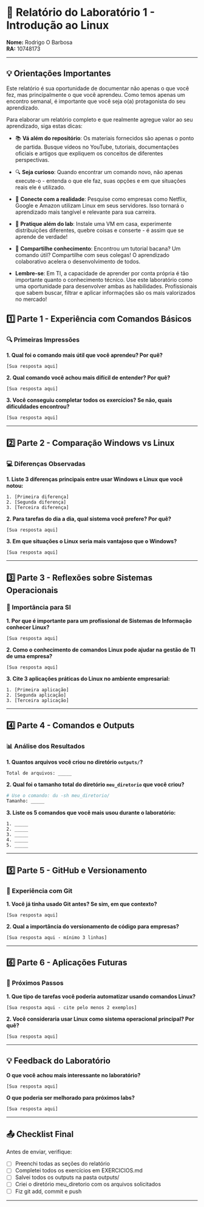 # 📝 Relatório do Laboratório 1 - Introdução ao Linux

**Nome:** Rodrigo O Barbosa  
**RA:** 10748173

---

## 💡 Orientações Importantes
Este relatório é sua oportunidade de documentar não apenas o que você fez, mas principalmente o que você aprendeu. Como temos apenas um encontro semanal, é importante que você seja o(a) protagonista do seu aprendizado.

Para elaborar um relatório completo e que realmente agregue valor ao seu aprendizado, siga estas dicas:

- 📚 **Vá além do repositório**: Os materiais fornecidos são apenas o ponto de partida. Busque vídeos no YouTube, tutoriais, documentações oficiais e artigos que expliquem os conceitos de diferentes perspectivas.
- 🔍 **Seja curioso**: Quando encontrar um comando novo, não apenas execute-o - entenda o que ele faz, suas opções e em que situações reais ele é utilizado.
- 💭 **Conecte com a realidade**: Pesquise como empresas como Netflix, Google e Amazon utilizam Linux em seus servidores. Isso tornará o aprendizado mais tangível e relevante para sua carreira.
- 🎯 **Pratique além do lab**: Instale uma VM em casa, experimente distribuições diferentes, quebre coisas e conserte - é assim que se aprende de verdade!
- 🤝 **Compartilhe conhecimento**: Encontrou um tutorial bacana? Um comando útil? Compartilhe com seus colegas! O aprendizado colaborativo acelera o desenvolvimento de todos.

- **Lembre-se**: Em TI, a capacidade de aprender por conta própria é tão importante quanto o conhecimento técnico. Use este laboratório como uma oportunidade para desenvolver ambas as habilidades. Profissionais que sabem buscar, filtrar e aplicar informações são os mais valorizados no mercado!

## 1️⃣ Parte 1 - Experiência com Comandos Básicos

### 🔍 Primeiras Impressões

**1. Qual foi o comando mais útil que você aprendeu? Por quê?**

```
[Sua resposta aqui]
```

**2. Qual comando você achou mais difícil de entender? Por quê?**

```
[Sua resposta aqui]
```

**3. Você conseguiu completar todos os exercícios? Se não, quais dificuldades encontrou?**

```
[Sua resposta aqui]
```

---

## 2️⃣ Parte 2 - Comparação Windows vs Linux

### 💻 Diferenças Observadas

**1. Liste 3 diferenças principais entre usar Windows e Linux que você notou:**

```
1. [Primeira diferença]
2. [Segunda diferença]
3. [Terceira diferença]
```

**2. Para tarefas do dia a dia, qual sistema você prefere? Por quê?**

```
[Sua resposta aqui]
```

**3. Em que situações o Linux seria mais vantajoso que o Windows?**

```
[Sua resposta aqui]
```

---

## 3️⃣ Parte 3 - Reflexões sobre Sistemas Operacionais

### 🎯 Importância para SI

**1. Por que é importante para um profissional de Sistemas de Informação conhecer Linux?**

```
[Sua resposta aqui]
```

**2. Como o conhecimento de comandos Linux pode ajudar na gestão de TI de uma empresa?**

```
[Sua resposta aqui]
```

**3. Cite 3 aplicações práticas do Linux no ambiente empresarial:**

```
1. [Primeira aplicação]
2. [Segunda aplicação]
3. [Terceira aplicação]
```

---

## 4️⃣ Parte 4 - Comandos e Outputs

### 📊 Análise dos Resultados

**1. Quantos arquivos você criou no diretório `outputs/`?**

```
Total de arquivos: _____
```

**2. Qual foi o tamanho total do diretório `meu_diretorio` que você criou?**

```bash
# Use o comando: du -sh meu_diretorio/
Tamanho: _____
```

**3. Liste os 5 comandos que você mais usou durante o laboratório:**

```
1. _____
2. _____
3. _____
4. _____
5. _____
```

---

## 5️⃣ Parte 5 - GitHub e Versionamento

### 🔧 Experiência com Git

**1. Você já tinha usado Git antes? Se sim, em que contexto?**

```
[Sua resposta aqui]
```

**2. Qual a importância do versionamento de código para empresas?**

```
[Sua resposta aqui - mínimo 3 linhas]
```

---

## 6️⃣ Parte 6 - Aplicações Futuras

### 🚀 Próximos Passos

**1. Que tipo de tarefas você poderia automatizar usando comandos Linux?**

```
[Sua resposta aqui - cite pelo menos 2 exemplos]
```

**2. Você consideraria usar Linux como sistema operacional principal? Por quê?**

```
[Sua resposta aqui]
```

---

## 💡 Feedback do Laboratório

**O que você achou mais interessante no laboratório?**

```
[Sua resposta aqui]
```

**O que poderia ser melhorado para próximos labs?**

```
[Sua resposta aqui]
```

---

## 📤 Checklist Final

Antes de enviar, verifique:

- [ ] Preenchi todas as seções do relatório
- [ ] Completei todos os exercícios em EXERCICIOS.md
- [ ] Salvei todos os outputs na pasta outputs/
- [ ] Criei o diretório meu_diretorio com os arquivos solicitados
- [ ] Fiz git add, commit e push

---